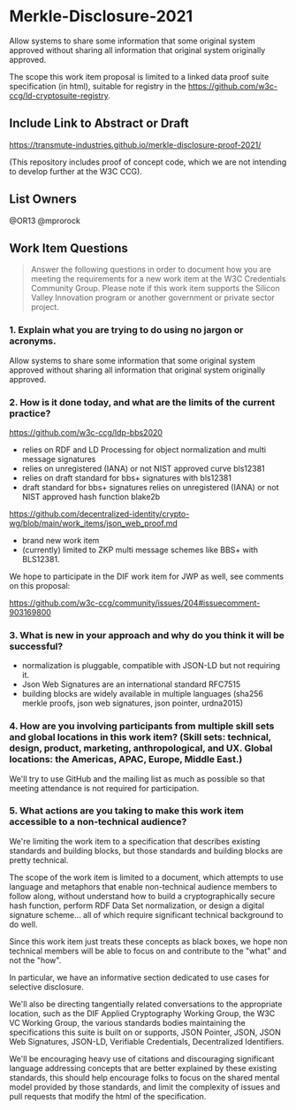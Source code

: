 # Merkle-Disclosure-2021
Allow systems to share some information that some original system approved without sharing all information that original system originally approved.

The scope this work item proposal is limited to a linked data proof suite specification (in html), suitable for registry in the https://github.com/w3c-ccg/ld-cryptosuite-registry.

## Include Link to Abstract or Draft 

https://transmute-industries.github.io/merkle-disclosure-proof-2021/

(This repository includes proof of concept code, which we are not intending to develop further at the W3C CCG).

## List Owners

@OR13 
@mprorock 

## Work Item Questions

> Answer the following questions in order to document how you are meeting the requirements for a new work item at the W3C Credentials Community Group. Please note if this work item supports the Silicon Valley Innovation program or another government or private sector project.

### 1. Explain what you are trying to do using no jargon or acronyms.

Allow systems to share some information that some original system approved without sharing all information that original system originally approved.

### 2. How is it done today, and what are the limits of the current practice?

https://github.com/w3c-ccg/ldp-bbs2020

- relies on RDF and LD Processing for object normalization and multi message signatures
- relies on unregistered (IANA) or not NIST approved  curve bls12381 
- relies on draft standard for bbs+ signatures with bls12381
- draft standard for bbs+ signatures relies on unregistered (IANA) or not NIST approved hash function blake2b

https://github.com/decentralized-identity/crypto-wg/blob/main/work_items/json_web_proof.md

- brand new work item
- (currently) limited to ZKP multi message schemes like BBS+ with BLS12381.

We hope to participate in the DIF work item for JWP as well, see comments on this proposal:

https://github.com/w3c-ccg/community/issues/204#issuecomment-903169800

### 3. What is new in your approach and why do you think it will be successful?

- normalization is pluggable, compatible with JSON-LD but not requiring it.
- Json Web Signatures are an international standard RFC7515
- building blocks are widely available in multiple languages (sha256 merkle proofs,  json web signatures, json pointer, urdna2015)

### 4. How are you involving participants from multiple skill sets and global locations in this work item? (Skill sets: technical, design, product, marketing, anthropological, and UX. Global locations: the Americas, APAC, Europe, Middle East.)

We'll try to use GitHub and the mailing list as much as possible so that meeting attendance is not required for participation.

### 5. What actions are you taking to make this work item accessible to a non-technical audience?

We're limiting the work item to a specification that describes existing standards and building blocks, but those standards and building blocks are pretty technical.

The scope of the work item is limited to a document, which attempts to use language and metaphors that enable non-technical audience members to follow along, without understand how to build a cryptographically secure hash function, perform RDF Data Set normalization, or design a digital signature scheme... all of which require significant technical background to do well. 

Since this work item just treats these concepts as black boxes, we hope non technical members will be able to focus on and contribute to the "what" and not the "how".

In particular, we have an informative section dedicated to use cases for selective disclosure.

We'll also be directing tangentially related conversations to the appropriate location, such as the DIF Applied Cryptography Working Group, the W3C VC Working Group, the various standards bodies maintaining the specifications this suite is built on or supports, JSON Pointer, JSON, JSON Web Signatures, JSON-LD, Verifiable Credentials, Decentralized Identifiers. 

We'll be encouraging heavy use of citations and discouraging significant language addressing concepts that are better explained by these existing standards, this should help encourage folks to focus on the shared mental model provided by those standards, and limit the complexity of issues and pull requests that modify the html of the specification.

